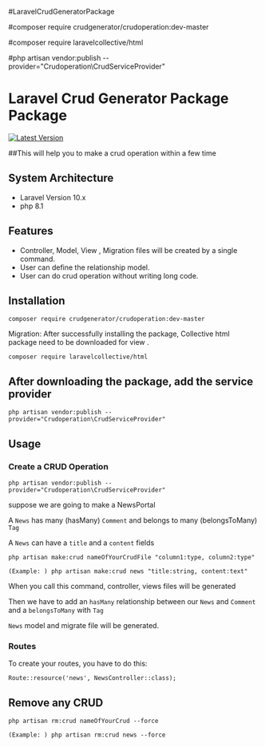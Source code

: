 #LaravelCrudGeneratorPackage

#composer require crudgenerator/crudoperation:dev-master

#composer require laravelcollective/html

#php artisan vendor:publish --provider="Crudoperation\CrudServiceProvider"
# Laravel Crud Generator Package Package

[![Latest Version](https://img.shields.io/github/release/zahidhasan566/loginInfoPackage.svg?style=flat-square)](https://github.com/zahidhasan566/loginInfoPackage/releases)

[//]: # ([![Total Downloads]&#40;https://img.shields.io/packagist/packages/zahid566/logininfo.svg?style=flat-square&#41;]&#40;https://packagist.org/packages/zahid566/logininfo&#41;)

##This will help you to make a crud operation within a few time

## System Architecture

- Laravel Version 10.x
- php 8.1

## Features
- Controller, Model, View , Migration files will be created by a single command.
- User can define the relationship model.
- User can do crud operation without writing long code.


## Installation

```
composer require crudgenerator/crudoperation:dev-master
```

Migration: After successfully installing the package, Collective html package need to be downloaded for view .
```
composer require laravelcollective/html
```

## After downloading the package, add the service provider
```
php artisan vendor:publish --provider="Crudoperation\CrudServiceProvider"
```

## Usage

### Create a CRUD Operation
```
php artisan vendor:publish --provider="Crudoperation\CrudServiceProvider"
```

suppose we are going to make a NewsPortal

A `News` has many (hasMany) `Comment` and belongs to many (belongsToMany) `Tag`

A `News` can have a `title` and a `content` fields

``` php artisan make:crud nameOfYourCrudFile "column1:type, column2:type" ```

``` (Example: ) php artisan make:crud news "title:string, content:text" ```

When you call this command, controller, views files will be generated

Then we have to add  an `hasMany` relationship between our `News` and `Comment`
and a `belongsToMany` with `Tag`

`News` model and migrate file will be generated. 

### Routes

To create your routes, you have to do this:

``` Route::resource('news', NewsController::class); ```

## Remove any CRUD

``` php artisan rm:crud nameOfYourCrud --force ```

```(Example: ) php artisan rm:crud news --force ```
